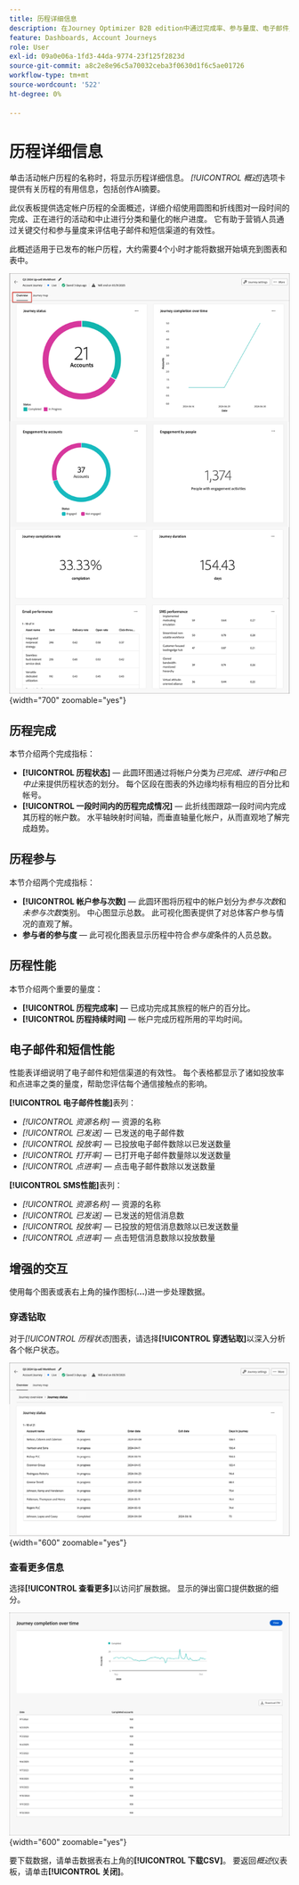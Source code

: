 ```yaml
---
title: 历程详细信息
description: 在Journey Optimizer B2B edition中通过完成率、参与量度、电子邮件/SMS分析和AI见解监控帐户旅程性能。
feature: Dashboards, Account Journeys
role: User
exl-id: 09a0e06a-1fd3-44da-9774-23f125f2823d
source-git-commit: a8c2e8e96c5a70032ceba3f0630d1f6c5ae01726
workflow-type: tm+mt
source-wordcount: '522'
ht-degree: 0%

---
```


# 历程详细信息

单击活动帐户历程的名称时，将显示历程详细信息。 _[!UICONTROL 概述]_&#x200B;选项卡提供有关历程的有用信息，包括创作AI摘要。

此仪表板提供选定帐户历程的全面概述，详细介绍使用圆图和折线图对一段时间的完成、正在进行的活动和中止进行分类和量化的帐户进度。 它有助于营销人员通过关键交付和参与量度来评估电子邮件和短信渠道的有效性。

此概述适用于已发布的帐户历程，大约需要4个小时才能将数据开始填充到图表和表中。

![访问活动历程详细信息](./assets/journey-detail-overview.png){width="700" zoomable="yes"}

## 历程完成

本节介绍两个完成指标：

* **[!UICONTROL 历程状态]** — 此圆环图通过将帐户分类为&#x200B;_已完成_、_进行中_&#x200B;和&#x200B;_已中止_&#x200B;来提供历程状态的划分。 每个区段在图表的外边缘均标有相应的百分比和帐号。
* **[!UICONTROL 一段时间内的历程完成情况]** — 此折线图跟踪一段时间内完成其历程的帐户数。 水平轴映射时间轴，而垂直轴量化帐户，从而直观地了解完成趋势。

## 历程参与

本节介绍两个完成指标：

* **[!UICONTROL 帐户参与次数]** — 此圆环图将历程中的帐户划分为&#x200B;_参与次数_&#x200B;和&#x200B;_未参与次数_&#x200B;类别。 中心图显示总数。 此可视化图表提供了对总体客户参与情况的直观了解。
* **参与者的参与度** — 此可视化图表显示历程中符合&#x200B;_参与度_&#x200B;条件的人员总数。

## 历程性能

本节介绍两个重要的量度：

* **[!UICONTROL 历程完成率]** — 已成功完成其旅程的帐户的百分比。
* **[!UICONTROL 历程持续时间]** — 帐户完成历程所用的平均时间。

## 电子邮件和短信性能

性能表详细说明了电子邮件和短信渠道的有效性。 每个表格都显示了诸如投放率和点进率之类的量度，帮助您评估每个通信接触点的影响。

**[!UICONTROL 电子邮件性能]**&#x200B;表列：

* _[!UICONTROL 资源名称]_ — 资源的名称
* _[!UICONTROL 已发送]_ — 已发送的电子邮件数
* _[!UICONTROL 投放率]_ — 已投放电子邮件数除以已发送数量
* _[!UICONTROL 打开率]_ — 已打开电子邮件数量除以发送数量
* _[!UICONTROL 点进率]_ — 点击电子邮件数除以发送数量

**[!UICONTROL SMS性能]**&#x200B;表列：

* _[!UICONTROL 资源名称]_ — 资源的名称
* _[!UICONTROL 已发送]_ — 已发送的短信消息数
* _[!UICONTROL 投放率]_ — 已投放的短信消息数除以已发送数量
* _[!UICONTROL 点进率]_ — 点击短信消息数除以投放数量
<!-- 
To generate a shareable PDF of your current view, click **[!UICONTROL Export]** at the top right of the page. -->

## 增强的交互

使用每个图表或表右上角的操作图标(**...**)进一步处理数据。

### 穿透钻取

对于&#x200B;_[!UICONTROL 历程状态]_&#x200B;图表，请选择&#x200B;**[!UICONTROL 穿透钻取]**&#x200B;以深入分析各个帐户状态。

![图形数据的穿透钻取](./assets/journey-status-drill-through.png){width="600" zoomable="yes"}
<!--
The applied global filters are carried over to the view and displayed at the top. Click the _Filter_ icon at the top left to filter the data display by journey.-->

### 查看更多信息

选择&#x200B;**[!UICONTROL 查看更多]**&#x200B;以访问扩展数据。 显示的弹出窗口提供数据的细分。

![查看扩展数据](./assets/journey-completion-over-time-view-more.png){width="600" zoomable="yes"}

要下载数据，请单击数据表右上角的&#x200B;**[!UICONTROL 下载CSV]**。 要返回&#x200B;_概述_&#x200B;仪表板，请单击&#x200B;**[!UICONTROL 关闭]**。
